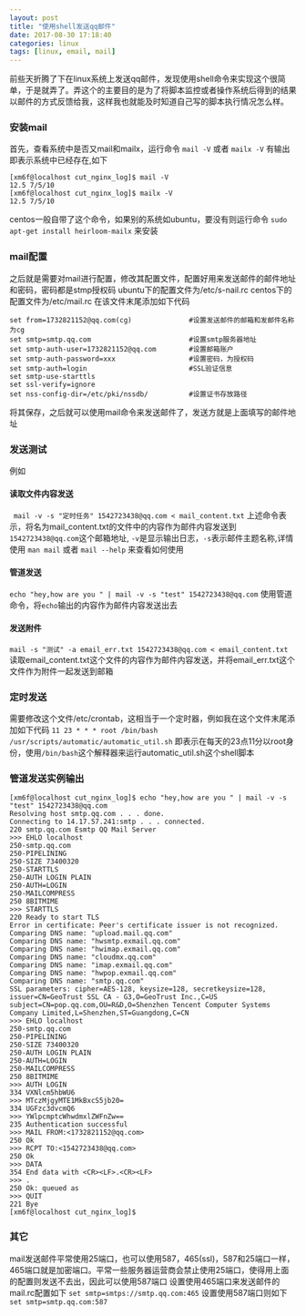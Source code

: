 ```yaml
---
layout: post
title: "使用shell发送qq邮件"
date: 2017-08-30 17:18:40
categories: linux
tags: [linux, email, mail]
---
```


前些天折腾了下在linux系统上发送qq邮件，发现使用shell命令来实现这个很简单，于是就弄了。弄这个的主要目的是为了将脚本监控或者操作系统后得到的结果以邮件的方式反馈给我，这样我也就能及时知道自己写的脚本执行情况怎么样。

<!-- more -->

### 安装mail
首先，查看系统中是否又mail和mailx，运行命令
`mail -V`
或者
`mailx -V`
有输出即表示系统中已经存在,如下

	[xm6f@localhost cut_nginx_log]$ mail -V
	12.5 7/5/10
	[xm6f@localhost cut_nginx_log]$ mailx -V
	12.5 7/5/10

centos一般自带了这个命令，如果别的系统如ubuntu，要没有则运行命令
`sudo apt-get install heirloom-mailx`
来安装

### mail配置
之后就是需要对mail进行配置，修改其配置文件，配置好用来发送邮件的邮件地址和密码，密码都是stmp授权码
ubuntu下的配置文件为/etc/s-nail.rc
centos下的配置文件为/etc/mail.rc
在该文件末尾添加如下代码

	set from=1732821152@qq.com(cg) 				#设置发送邮件的邮箱和发邮件名称为cg
	set smtp=smtp.qq.com						#设置smtp服务器地址
	set smtp-auth-user=1732821152@qq.com		#设置邮箱账户
	set smtp-auth-password=xxx					#设置密码，为授权码
	set smtp-auth=login							#SSL验证信息
	set smtp-use-starttls
	set ssl-verify=ignore
	set nss-config-dir=/etc/pki/nssdb/			#设置证书存放路径

将其保存，之后就可以使用mail命令来发送邮件了，发送方就是上面填写的邮件地址

### 发送测试
例如
#### 读取文件内容发送
` mail -v -s "定时任务" 1542723438@qq.com < mail_content.txt`
上述命令表示，将名为mail_content.txt的文件中的内容作为邮件内容发送到`1542723438@qq.com`这个邮箱地址,
`-v`是显示输出日志，`-s`表示邮件主题名称,详情使用
`man mail`
或者
`mail --help`
来查看如何使用

#### 管道发送
`echo "hey,how are you " | mail -v -s "test" 1542723438@qq.com`
使用管道命令，将`echo`输出的内容作为邮件内容发送出去

#### 发送附件
`mail -s "测试" -a email_err.txt 1542723438@qq.com < email_content.txt`
读取email_content.txt这个文件的内容作为邮件内容发送，并将email_err.txt这个文件作为附件一起发送到邮箱

### 定时发送
需要修改这个文件/etc/crontab，这相当于一个定时器，例如我在这个文件末尾添加如下代码
`11 23 * * * root /bin/bash /usr/scripts/automatic/automatic_util.sh`
即表示在每天的23点11分以root身份，使用`/bin/bash`这个解释器来运行automatic_util.sh这个shell脚本


### 管道发送实例输出

	[xm6f@localhost cut_nginx_log]$ echo "hey,how are you " | mail -v -s "test" 1542723438@qq.com
	Resolving host smtp.qq.com . . . done.
	Connecting to 14.17.57.241:smtp . . . connected.
	220 smtp.qq.com Esmtp QQ Mail Server
	>>> EHLO localhost
	250-smtp.qq.com
	250-PIPELINING
	250-SIZE 73400320
	250-STARTTLS
	250-AUTH LOGIN PLAIN
	250-AUTH=LOGIN
	250-MAILCOMPRESS
	250 8BITMIME
	>>> STARTTLS
	220 Ready to start TLS
	Error in certificate: Peer's certificate issuer is not recognized.
	Comparing DNS name: "upload.mail.qq.com"
	Comparing DNS name: "hwsmtp.exmail.qq.com"
	Comparing DNS name: "hwimap.exmail.qq.com"
	Comparing DNS name: "cloudmx.qq.com"
	Comparing DNS name: "imap.exmail.qq.com"
	Comparing DNS name: "hwpop.exmail.qq.com"
	Comparing DNS name: "smtp.qq.com"
	SSL parameters: cipher=AES-128, keysize=128, secretkeysize=128,
	issuer=CN=GeoTrust SSL CA - G3,O=GeoTrust Inc.,C=US
	subject=CN=pop.qq.com,OU=R&D,O=Shenzhen Tencent Computer Systems Company Limited,L=Shenzhen,ST=Guangdong,C=CN
	>>> EHLO localhost
	250-smtp.qq.com
	250-PIPELINING
	250-SIZE 73400320
	250-AUTH LOGIN PLAIN
	250-AUTH=LOGIN
	250-MAILCOMPRESS
	250 8BITMIME
	>>> AUTH LOGIN
	334 VXNlcm5hbWU6
	>>> MTczMjgyMTE1MkBxcS5jb20=
	334 UGFzc3dvcmQ6
	>>> YWlpcmptcWhwdmxlZWFnZw==
	235 Authentication successful
	>>> MAIL FROM:<1732821152@qq.com>
	250 Ok
	>>> RCPT TO:<1542723438@qq.com>
	250 Ok
	>>> DATA
	354 End data with <CR><LF>.<CR><LF>
	>>> .
	250 Ok: queued as 
	>>> QUIT
	221 Bye
	[xm6f@localhost cut_nginx_log]$

### 其它
mail发送邮件平常使用25端口，也可以使用587，465(ssl)，587和25端口一样，465端口就是加密端口。平常一些服务器运营商会禁止使用25端口，使得用上面的配置则发送不去出，因此可以使用587端口
设置使用465端口来发送邮件的mail.rc配置如下
`set smtp=smtps://smtp.qq.com:465`
设置使用587端口则如下
`set smtp=smtp.qq.com:587`